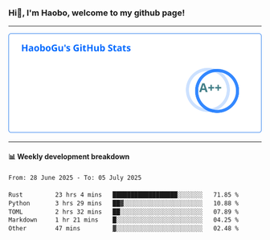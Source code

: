 <!--<h2 align="center"> Hi👋, I'm Haobo, welcome to my github page! </h2>-->
### Hi👋, I'm Haobo, welcome to my github page!
-------

<img href="https://github.com/HaoboGu" src="assets/stats.svg" alt="github stats" /> 

-------

#### 📊 **Weekly development breakdown**
<!--START_SECTION:waka-->

```txt
From: 28 June 2025 - To: 05 July 2025

Rust         23 hrs 4 mins   ██████████████████░░░░░░░   71.85 %
Python       3 hrs 29 mins   ██▓░░░░░░░░░░░░░░░░░░░░░░   10.88 %
TOML         2 hrs 32 mins   ██░░░░░░░░░░░░░░░░░░░░░░░   07.89 %
Markdown     1 hr 21 mins    █░░░░░░░░░░░░░░░░░░░░░░░░   04.25 %
Other        47 mins         ▓░░░░░░░░░░░░░░░░░░░░░░░░   02.48 %
```

<!--END_SECTION:waka-->
<!--
backup url: https://github-readme-status-dusky-ten.vercel.app/api?username=HaoboGu&count_private=true&show_icons=true&theme=transparent&border_color=2f80ed
-->
<!--
**HaoboGu/HaoboGu** is a ✨ _special_ ✨ repository because its `README.md` (this file) appears on your GitHub profile.

Here are some ideas to get you started:

- 🔭 I’m currently working on AI-assisted programming tools
- 🌱 I’m currently learning ...
- 👯 I’m looking to collaborate on ...
- 🤔 I’m looking for help with ...
- 💬 Ask me about ...
- 📫 How to reach me: ...
- 😄 Pronouns: ...
- ⚡ Fun fact: ...
-->
